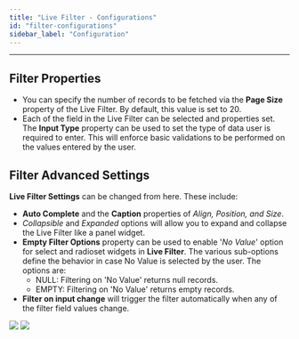 ```yaml
---
title: "Live Filter - Configurations"
id: "filter-configurations"
sidebar_label: "Configuration"
---
```

---

## Filter Properties

- You can specify the number of records to be fetched via the **Page Size** property of the Live Filter. By default, this value is set to 20.
- Each of the field in the Live Filter can be selected and properties set. The **Input Type** property can be used to set the type of data user is required to enter. This will enforce basic validations to be performed on the values entered by the user.

## Filter Advanced Settings

**Live Filter Settings** can be changed from here. These include:

- **Auto Complete** and the **Caption** properties of _Align, Position, and Size_.
- _Collapsible_ and _Expanded_ options will allow you to expand and collapse the Live Filter like a panel widget.
- **Empty Filter Options** property can be used to enable '_No Value_' option for select and radioset widgets in **Live Filter**. The various sub-options define the behavior in case No Value is selected by the user. The options are:
    - NULL: Filtering on 'No Value' returns null records.
    - EMPTY: Filtering on 'No Value' returns empty records.
- **Filter on input change** will trigger the filter automatically when any of the filter field values change.

[![](/learn/assets/filter_basics.png)](/learn/assets/filter_basics.png) [![](/learn/assets/filter_props-1.png)](/learn/assets/filter_props-1.png)

